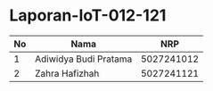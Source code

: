 # Laporan-IoT-012-121


| No  | Nama                   | NRP        |
| --- | ---------------------- | ---------- |
| 1   | Adiwidya Budi Pratama  | 5027241012 |
| 2   | Zahra Hafizhah         | 5027241121 |
